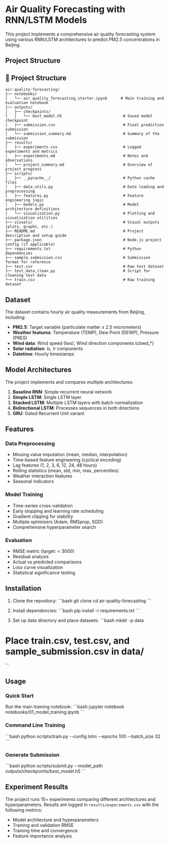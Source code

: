 # Air Quality Forecasting with RNN/LSTM Models

This project implements a comprehensive air quality forecasting system using various RNN/LSTM architectures to predict PM2.5 concentrations in Beijing.

## Project Structure

## 📁 Project Structure

```
air-quality-forecasting/
├── notebooks/
│   └── air_quality_forecasting_starter.ipynb      # Main training and evaluation notebook
├── outputs/
│   ├── checkpoints/
│   │   └── best_model.h5                           # Saved model checkpoint
│   ├── submission.csv                              # Final prediction submission
│   └── submission_summary.md                       # Summary of the submission
├── results/
│   ├── experiments.csv                             # Logged experiments and metrics
│   ├── experiments.md                              # Notes and observations
│   └── project_summary.md                          # Overview of project progress
├── scripts/
│   ├── __pycache__/                                # Python cache files
│   ├── data_utils.py                               # Data loading and preprocessing
│   ├── features.py                                 # Feature engineering logic
│   ├── models.py                                   # Model architecture definitions
│   └── visualisation.py                            # Plotting and visualization utilities
├── visuals/                                        # Visual outputs (plots, graphs, etc.)
├── README.md                                       # Project description and setup guide
├── package.json                                    # Node.js project config (if applicable)
├── requirements.txt                                # Python dependencies
├── sample_submission.csv                           # Submission format for reference
├── test.csv                                        # Raw test dataset
├── test_data_clean.py                              # Script for cleaning test data
└── train.csv                                       # Raw training dataset
```


## Dataset

The dataset contains hourly air quality measurements from Beijing, including:
- **PM2.5**: Target variable (particulate matter ≤ 2.5 micrometers)
- **Weather features**: Temperature (TEMP), Dew Point (DEWP), Pressure (PRES)
- **Wind data**: Wind speed (Iws), Wind direction components (cbwd_*)
- **Solar radiation**: Is, Ir components
- **Datetime**: Hourly timestamps

## Model Architectures

The project implements and compares multiple architectures:

1. **Baseline RNN**: Simple recurrent neural network
2. **Simple LSTM**: Single LSTM layer
3. **Stacked LSTM**: Multiple LSTM layers with batch normalization
4. **Bidirectional LSTM**: Processes sequences in both directions
5. **GRU**: Gated Recurrent Unit variant

## Features

### Data Preprocessing
- Missing value imputation (mean, median, interpolation)
- Time-based feature engineering (cyclical encoding)
- Lag features (1, 2, 3, 6, 12, 24, 48 hours)
- Rolling statistics (mean, std, min, max, percentiles)
- Weather interaction features
- Seasonal indicators

### Model Training
- Time-series cross-validation
- Early stopping and learning rate scheduling
- Gradient clipping for stability
- Multiple optimizers (Adam, RMSprop, SGD)
- Comprehensive hyperparameter search

### Evaluation
- RMSE metric (target: < 3000)
- Residual analysis
- Actual vs predicted comparisons
- Loss curve visualization
- Statistical significance testing

## Installation

1. Clone the repository:
\`\`\`bash
git clone <repository-url>
cd air-quality-forecasting
\`\`\`

2. Install dependencies:
\`\`\`bash
pip install -r requirements.txt
\`\`\`

3. Set up data directory and place datasets:
\`\`\`bash
mkdir -p data
# Place train.csv, test.csv, and sample_submission.csv in data/
\`\`\`

## Usage

### Quick Start
Run the main training notebook:
\`\`\`bash
jupyter notebook notebooks/01_model_training.ipynb
\`\`\`

### Command Line Training
\`\`\`bash
python scripts/train.py --config lstm --epochs 100 --batch_size 32
\`\`\`

### Generate Submission
\`\`\`bash
python scripts/submit.py --model_path outputs/checkpoints/best_model.h5
\`\`\`

## Experiment Results

The project runs 15+ experiments comparing different architectures and hyperparameters. Results are logged in `results/experiments.csv` with the following metrics:

- Model architecture and hyperparameters
- Training and validation RMSE
- Training time and convergence
- Feature importance analysis

